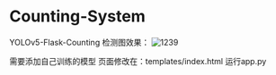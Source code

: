 # Counting-System
YOLOv5-Flask-Counting
检测图效果：
![1239](https://github.com/user-attachments/assets/8a462402-753c-4880-a44a-7e8e6f582c9d)


需要添加自己训练的模型
页面修改在：templates/index.html
运行app.py
